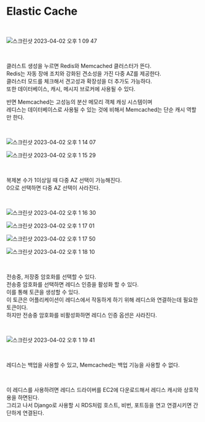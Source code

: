 # Elastic Cache

<br>

![스크린샷 2023-04-02 오후 1 09 47](https://user-images.githubusercontent.com/81137234/229330884-083f5855-7112-45a9-86f9-6a855177f1ff.png)

<br>

클러스트 생성을 누르면 Redis와 Memcached 클러스터가 뜬다.  
Redis는 자동 장애 조치와 강화된 견소성을 가진 다중 AZ를 제공한다.  
클러스터 모드를 체크해서 견고성과 확장성을 더 추가도 가능하다.  
또한 데이터베이스, 캐시, 메시지 브로커에 사용될 수 있다.  

반면 Memcached는 고성능의 분산 메모리 객체 캐싱 시스템이며  
레디스는 데이터베이스로 사용될 수 있는 것에 비해서 Memcached는 단순 캐시 역할만 한다.  


<br>

![스크린샷 2023-04-02 오후 1 14 07](https://user-images.githubusercontent.com/81137234/229330984-800c8dec-6399-4881-be5d-eb5558827c29.png)

![스크린샷 2023-04-02 오후 1 15 29](https://user-images.githubusercontent.com/81137234/229331021-6d4cbcdb-3e0c-40de-90d4-f6a0913bf9bb.png)

<br>

복제본 수가 1이상일 때 다중 AZ 선택이 가능해진다.  
0으로 선택하면 다중 AZ 선택이 사라진다.

<br>

![스크린샷 2023-04-02 오후 1 16 30](https://user-images.githubusercontent.com/81137234/229331056-40c2d9ac-797a-4633-b175-582440c64d2d.png)

![스크린샷 2023-04-02 오후 1 17 01](https://user-images.githubusercontent.com/81137234/229331069-7e3abfbc-09fc-43a5-8cd2-6bf1d47f304c.png)

![스크린샷 2023-04-02 오후 1 17 50](https://user-images.githubusercontent.com/81137234/229331082-484046c7-bfde-4e01-87c6-af2b8ce11baf.png)

![스크린샷 2023-04-02 오후 1 18 10](https://user-images.githubusercontent.com/81137234/229331092-ad7b6fd0-954b-4a32-b460-cd9b1e264d7e.png)

<br>

전송중, 저장중 암호화를 선택할 수 있다.  
전송중 암호화를 선택하면 레디스 인증을 활성화 할 수 있다.  
이를 통해 토큰을 생성할 수 있다.  
이 토큰은 어플리케이션이 레디스에서 작동하게 하기 위해 레디스와 연결하는데 필요한 토큰이다.  
하지만 전송중 암호화를 비활성화하면 레디스 인증 옵션은 사라진다.

<br>

![스크린샷 2023-04-02 오후 1 19 41](https://user-images.githubusercontent.com/81137234/229331136-b85dffae-0ec8-4f1e-9bc8-fa7c597f02b4.png)

<br>

레디스는 백업을 사용할 수 있고, Memcached는 백업 기능을 사용할 수 없다.

<br>

이 레디스를 사용하려면 레디스 드라이버를 EC2에 다운로드해서 레디스 캐시와 상호작용을 하면된다.  
그리고 나서 Django로 사용할 시 RDS처럼 호스트, 비번, 포트등을 연고 연결시키면 간단하게 연결된다.

<br>
